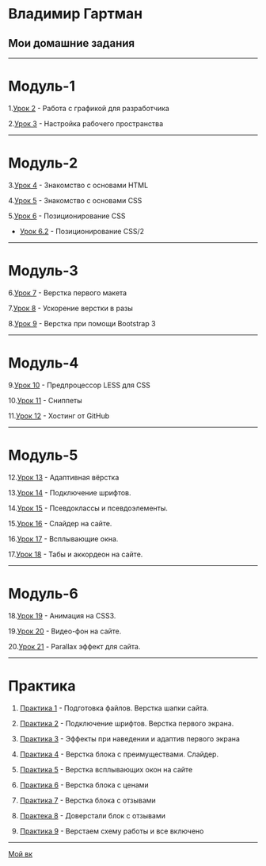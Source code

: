 
# Владимир Гартман

## Мои домашние задания

* * * * *

# Модуль-1

1.[Урок 2](VladimirG-WEB.github.io/lesson_2 "ДЗ 2") - Работа с графикой для разработчика

2.[Урок 3](VladimirG-WEB.github.io/lesson_3 "ДЗ 3") - Настройка рабочего пространства

* * * * *

# Модуль-2

3.[Урок 4](https://vladimirg-web.github.io/lesson_4/index.html "ДЗ 4") - Знакомство с основами HTML

4.[Урок 5](https://vladimirg-web.github.io/lesson_5/src/index.html "ДЗ 5") - Знакомство с основами CSS  

5.[Урок 6](https://vladimirg-web.github.io/lesson_6/sr%D1%81/index.html "ДЗ 6") - Позиционирование CSS 

   * [Урок 6.2](https://vladimirg-web.github.io/lesson_6.2/sr%D1%81/index.html "ДЗ 6.2") - Позиционирование CSS/2

* * * * *

# Модуль-3

6.[Урок 7](https://vladimirg-web.github.io/lesson_7/src/index.html "ДЗ 7") - Верстка первого макета

7.[Урок 8](https://vladimirg-web.github.io/lesson_8/index.html "ДЗ 8") - Ускорение верстки в разы

8.[Урок 9](https://vladimirg-web.github.io/lesson_9/src/index.html "ДЗ 9") - Верстка при помощи Bootstrap 3

* * * * *

# Модуль-4

9.[Урок 10](VladimirG-WEB.github.io/lesson_10/src/ "ДЗ 10") - Предпроцессор LESS для CSS  

10.[Урок 11](VladimirG-WEB.github.io/lesson_11 "ДЗ 11") - Сниппеты

11.[Урок 12](VladimirG-WEB.github.io/lesson_12/ "ДЗ 12") - Хостинг от GitHub 

* * * * *

# Модуль-5

12.[Урок 13](https://vladimirg-web.github.io/lesson_13/src/index.html "ДЗ 13") - Адаптивная вёрстка

13.[Урок 14](https://vladimirg-web.github.io/lesson_14/src/index.html "ДЗ 14") - Подключение шрифтов.

14.[Урок 15](https://vladimirg-web.github.io/lesson_15/src/index.html "ДЗ 15") - Псевдоклассы и псевдоэлементы. 

15.[Урок 16](https://vladimirg-web.github.io/lesson_16/src/index.html "ДЗ 16") - Слайдер на сайте. 

16.[Урок 17](https://vladimirg-web.github.io/lesson_17/src/index.html "ДЗ 17") - Всплывающие окна. 

17.[Урок 18](https://vladimirg-web.github.io/lesson_18/src/index.html "ДЗ 18") - Табы и аккордеон на сайте. 

* * * * *

# Модуль-6

18.[Урок 19](https://vladimirg-web.github.io/lesson_19/src/index.html "ДЗ 19") - Анимация на CSS3.

19.[Урок 20](https://vladimirg-web.github.io/lesson_20/src/index.html "ДЗ 20") - Видео-фон на сайте. 

20.[Урок 21](https://vladimirg-web.github.io/lesson_21/index.html "ДЗ 21") - Parallax эффект для сайта. 

* * * * *

# Практика

   1. [Практика 1](https://vladimirg-web.github.io/Practika_1/src/index.html "Практика") - Подготовка файлов. Верстка шапки сайта.
   
   2. [Практика 2](https://vladimirg-web.github.io/Practika_2/src/index.html "Практика") - Подключение шрифтов. Верстка первого экрана.
   
   3. [Практика 3](https://vladimirg-web.github.io/Practika_3/src/index.html "Практика") - Эффекты при наведении и адаптив первого экрана 
   
   4. [Практика 4](https://vladimirg-web.github.io/practika_4/src/index.html "Практика") - Верстка блока с преимуществами. Слайдер. 
   
   5. [Практика 5](https://vladimirg-web.github.io/Practika_5/src/index.html "Практика") - Верстка всплывающих окон на сайте 
   
   6. [Практика 6](https://vladimirg-web.github.io/Practika_6/src/index.html "Практика") - Верстка блока с ценами
   
   7. [Практика 7](https://vladimirg-web.github.io/Practika_7/src/index.html "Практика") - Верстка блока с отзывами 
   
   8. [Практека 8](https://vladimirg-web.github.io/Practika_8/src/index.html "Практика") - Доверстали блок с отзывами 
   
   9. [Практика 9](https://vladimirg-web.github.io/Practika_9/src/index.html "Практика") - Верстаем схему работы и все включено 
   

* * * * *








[Мой вк](https://vk.com/vladimir_az "Ссылка на мой вк")

